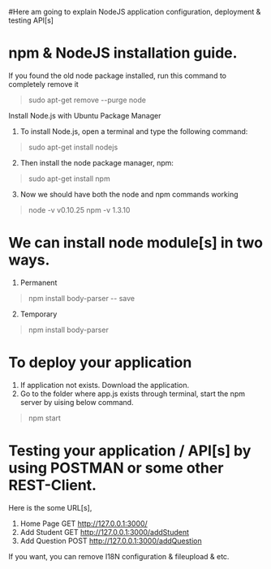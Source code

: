 #Here am going to explain NodeJS application configuration, deployment & testing API[s]

# npm & NodeJS installation guide.

If you found the old node package installed, run this command to completely remove it
> sudo apt-get remove --purge node

Install Node.js with Ubuntu Package Manager
1. To install Node.js, open a terminal and type the following command:

> sudo apt-get install nodejs

2. Then install the node package manager, npm:

> sudo apt-get install npm

3. Now we should have both the node and npm commands working

> node -v
	v0.10.25
> npm -v
	1.3.10

# We can install node module[s] in two ways.
1. Permanent 

> npm install body-parser -- save

2. Temporary

> npm install body-parser


# To deploy your application
1. If application not exists. Download the application.
2. Go to the folder where app.js exists through terminal, start the npm server by uising below command.

> npm start

# Testing your application / API[s] by using POSTMAN or some other REST-Client.

Here is the some URL[s],

1. Home Page	GET	http://127.0.0.1:3000/	
2. Add Student	GET	http://127.0.0.1:3000/addStudent
3. Add Question	POST	http://127.0.0.1:3000/addQuestion

If you want, you can remove I18N configuration & fileupload & etc.
